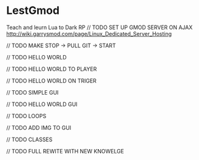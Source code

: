 # LestGmod
Teach and leurn Lua to Dark RP
// TODO SET UP GMOD SERVER ON AJAX http://wiki.garrysmod.com/page/Linux_Dedicated_Server_Hosting

// TODO MAKE STOP -> PULL GIT -> START

// TODO HELLO WORLD

// TODO HELLO WORLD TO PLAYER

// TODO HELLO WORLD ON TRIGER

// TODO SIMPLE GUI

// TODO HELLO WORLD GUI

// TODO LOOPS

// TODO ADD IMG TO GUI

// TODO CLASSES

// TODO FULL REWITE WITH NEW KNOWELGE

